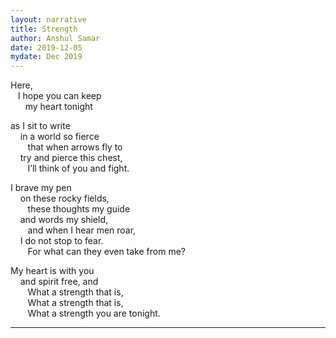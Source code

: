 ```yaml
---
layout: narrative
title: Strength
author: Anshul Samar
date: 2019-12-05
mydate: Dec 2019
---
```


Here,  
&nbsp;&nbsp;&nbsp;I hope you can keep  
&nbsp;&nbsp;&nbsp;&nbsp;&nbsp;&nbsp;my heart tonight

as I sit to write  
&nbsp;&nbsp;&nbsp;   in a world so fierce  
&nbsp;&nbsp;&nbsp;&nbsp;&nbsp;&nbsp;      that when arrows fly to  
&nbsp;&nbsp;&nbsp;   try and pierce this chest,  
&nbsp;&nbsp;&nbsp;&nbsp;&nbsp;&nbsp;      I’ll think of you and fight.

I brave my pen  
&nbsp;&nbsp;&nbsp;   on these rocky fields,  
&nbsp;&nbsp;&nbsp;&nbsp;&nbsp;&nbsp;      these thoughts my guide  
&nbsp;&nbsp;&nbsp;   and words my shield,  
&nbsp;&nbsp;&nbsp;&nbsp;&nbsp;&nbsp;      and when I hear men roar,  
&nbsp;&nbsp;&nbsp;   I do not stop to fear.  
&nbsp;&nbsp;&nbsp;&nbsp;&nbsp;&nbsp;      For what can they even take from me?

My heart is with you  
&nbsp;&nbsp;&nbsp;   and spirit free, and  
&nbsp;&nbsp;&nbsp;&nbsp;&nbsp;&nbsp;      What a strength that is,  
&nbsp;&nbsp;&nbsp;&nbsp;&nbsp;&nbsp;      What a strength that is,  
&nbsp;&nbsp;&nbsp;&nbsp;&nbsp;&nbsp;      What a strength you are tonight.

---


